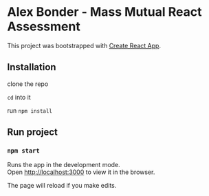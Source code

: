 # Alex Bonder - Mass Mutual React Assessment

This project was bootstrapped with [Create React App](https://github.com/facebook/create-react-app).

## Installation

clone the repo

`cd` into it

run `npm install`

## Run project

### `npm start`

Runs the app in the development mode.<br>
Open [http://localhost:3000](http://localhost:3000) to view it in the browser.

The page will reload if you make edits.
